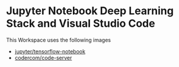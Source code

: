 # Jupyter Notebook Deep Learning Stack and Visual Studio Code

This Workspace uses the following images

* [jupyter/tensorflow-notebook](https://hub.docker.com/r/jupyter/tensorflow-notebook) 
* [codercom/code-server](https://hub.docker.com/r/codercom/code-server)

